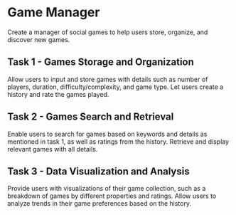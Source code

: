 # Game Manager
Create a manager of social games to help users store, organize, and discover new games.

## Task 1 - Games Storage and Organization
Allow users to input and store games with details such as number of players, duration, difficulty/complexity, and game type. Let users create a history and rate the games played.

## Task 2 - Games Search and Retrieval
Enable users to search for games based on keywords and details as mentioned in task 1, as well as ratings from the history. Retrieve and display relevant games with all details.

## Task 3 - Data Visualization and Analysis
Provide users with visualizations of their game collection, such as a breakdown of games by different properties and ratings. Allow users to analyze trends in their game preferences based on the history.